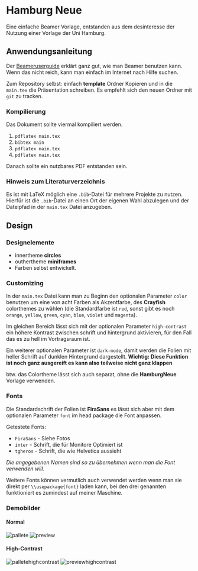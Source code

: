 # Hamburg Neue
Eine einfache Beamer Vorlage, entstanden aus dem desinteresse der Nutzung einer Vorlage der Uni Hamburg.

## Anwendungsanleitung
Der [Beameruserguide](http://tug.ctan.org/macros/latex/contrib/beamer/doc/beameruserguide.pdf) erklärt ganz gut, wie man Beamer benutzen kann. Wenn das nicht reich, kann man einfach im Internet nach Hilfe suchen.

Zum Repository selbst: einfach **template** Ordner Kopieren und in die `main.tex` die Präsentation schreiben. Es empfehlt sich den neuen Ordner mit `git` zu tracken.

### Kompilierung
Das Dokument sollte viermal kompiliert werden.

1. `pdflatex main.tex`
2. `bibtex main`
3. `pdflatex main.tex`
4. `pdflatex main.tex`

Danach sollte ein nutzbares PDF entstanden sein.

### Hinweis zum Literaturverzeichnis
Es ist mit LaTeX möglich eine `.bib`-Datei für mehrere Projekte zu nutzen.
Hierfür ist die `.bib`-Datei an einen Ort der eigenen Wahl abzulegen und der Dateipfad in der `main.tex` Datei anzugeben.

## Design

### Designelemente
- innertheme **circles**
- outhertheme **miniframes**
- Farben selbst entwickelt.

### Customizing
In der `main.tex` Datei kann man zu Beginn den optionalen Parameter `color` benutzen um eine von acht Farben als Akzentfarbe, des **Crayfish** colorthemes zu wählen (die Standardfarbe ist `red`, sonst gibt es noch `orange`, `yellow`, `green`, `cyan`, `blue`, `violet` und `magenta`).

Im gleichen Bereich lässt sich mit der optionalen Parameter `high-contrast` ein höhere Kontrast zwischen schrift und hintergrund aktivieren, für den Fall das es zu hell im Vortragsraum ist.

Ein weiterer optionalen Parameter ist `dark-mode`, damit werden die Folien mit heller Schrift auf dunklen Hintergrund dargestellt. **Wichtig: Diese Funktion ist noch ganz ausgereift es kann also teilweise nicht ganz klappen**

btw. das Colortheme lässt sich auch separat, ohne die **HamburgNeue** Vorlage verwenden.

### Fonts

Die Standardschrift der Folien ist **FiraSans** es lässt sich aber mit dem optionalen Parameter `font` im head package die Font anpassen.

Getestete Fonts:

- `FiraSans` - Siehe Fotos
- `inter` - Schrift, die für Monitore Optimiert ist
- `tgheros` - Schrift, die wie Helvetica aussieht

*Die angegebenen Namen sind so zu übernehmen wenn man die Font verwenden will.*

Weitere Fonts können vermutlich auch verwendet werden wenn man sie direkt per `\\usepackage{font}` laden kann, bei den drei genannten funktioniert es zumindest auf meiner Maschine.
### Demobilder

#### Normal

![pallete](img/palette.png)
![preview](img/preview.png)

#### High-Contrast

![palletehighcontrast](img/palettehighcontrast.png)
![previewhighcontrast](img/previewhighcontrast.png)
